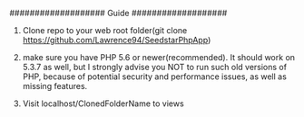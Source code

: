 ###################
Guide
###################

1. Clone repo to your web root folder(git clone https://github.com/Lawrence94/SeedstarPhpApp)

2. make sure you have PHP 5.6 or newer(recommended).
It should work on 5.3.7 as well, but I strongly advise you NOT to run
such old versions of PHP, because of potential security and performance
issues, as well as missing features.

3. Visit localhost/ClonedFolderName to views
